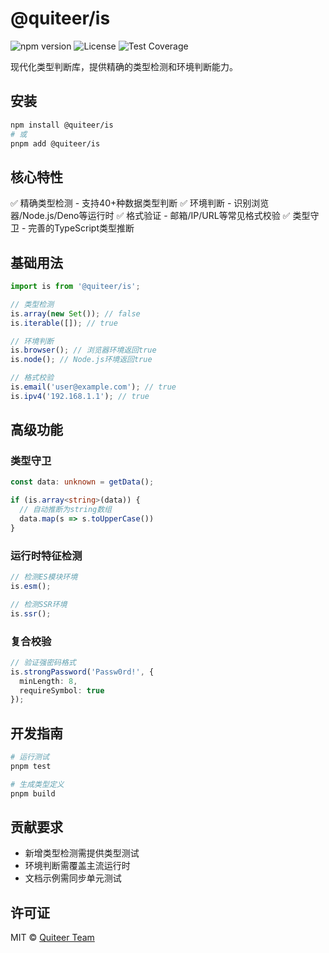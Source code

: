 # @quiteer/is

![npm version](https://img.shields.io/npm/v/@quiteer/is?style=flat-square)
![License](https://img.shields.io/npm/l/@quiteer/is?style=flat-square)
![Test Coverage](https://img.shields.io/badge/coverage-100%25-brightgreen?style=flat-square)

现代化类型判断库，提供精确的类型检测和环境判断能力。

## 安装
```bash
npm install @quiteer/is
# 或
pnpm add @quiteer/is
```

## 核心特性

✅ 精确类型检测 - 支持40+种数据类型判断
✅ 环境判断 - 识别浏览器/Node.js/Deno等运行时
✅ 格式验证 - 邮箱/IP/URL等常见格式校验
✅ 类型守卫 - 完善的TypeScript类型推断

## 基础用法
```typescript
import is from '@quiteer/is';

// 类型检测
is.array(new Set()); // false
is.iterable([]); // true

// 环境判断
is.browser(); // 浏览器环境返回true
is.node(); // Node.js环境返回true

// 格式校验
is.email('user@example.com'); // true
is.ipv4('192.168.1.1'); // true
```

## 高级功能

### 类型守卫
```typescript
const data: unknown = getData();

if (is.array<string>(data)) {
  // 自动推断为string数组
  data.map(s => s.toUpperCase())
}
```

### 运行时特征检测
```typescript
// 检测ES模块环境
is.esm();

// 检测SSR环境
is.ssr();
```

### 复合校验
```typescript
// 验证强密码格式
is.strongPassword('Passw0rd!', {
  minLength: 8,
  requireSymbol: true
});
```

## 开发指南
```bash
# 运行测试
pnpm test

# 生成类型定义
pnpm build
```

## 贡献要求
- 新增类型检测需提供类型测试
- 环境判断需覆盖主流运行时
- 文档示例需同步单元测试

## 许可证
MIT © [Quiteer Team](https://github.com/quiteer)
